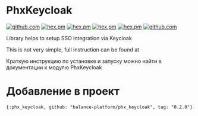 # PhxKeycloak

[![github.com](https://github.com/balance-platform/phx_keycloak/workflows/build/badge.svg?branch=master)](https://github.com/balance-platform/phx_keycloak/actions)
[![hex.pm](https://img.shields.io/badge/docs-hexpm-blue.svg)](https://hexdocs.pm/phx_keycloak)
[![hex.pm](https://img.shields.io/hexpm/v/phx_keycloak.svg)](https://hex.pm/packages/phx_keycloak)
[![hex.pm](https://img.shields.io/hexpm/dt/phx_keycloak.svg)](https://hex.pm/packages/phx_keycloak)
[![hex.pm](https://img.shields.io/hexpm/l/phx_keycloak.svg)](https://hex.pm/packages/phx_keycloak)
[![github.com](https://img.shields.io/github/last-commit/balance-platform/phx_keycloak.svg)](https://github.com/balance-platform/phx_keycloak/commits/master)

Library helps to setup SSO integration via Keycloak

This is not very simple, full instruction can be found at 

Краткую инструкцию по установке и запуску можно найти в документации к модулю PhxKeycloak

# Добавление в проект

```
{:phx_keycloak, github: "balance-platform/phx_keycloak", tag: "0.2.0"}
```
